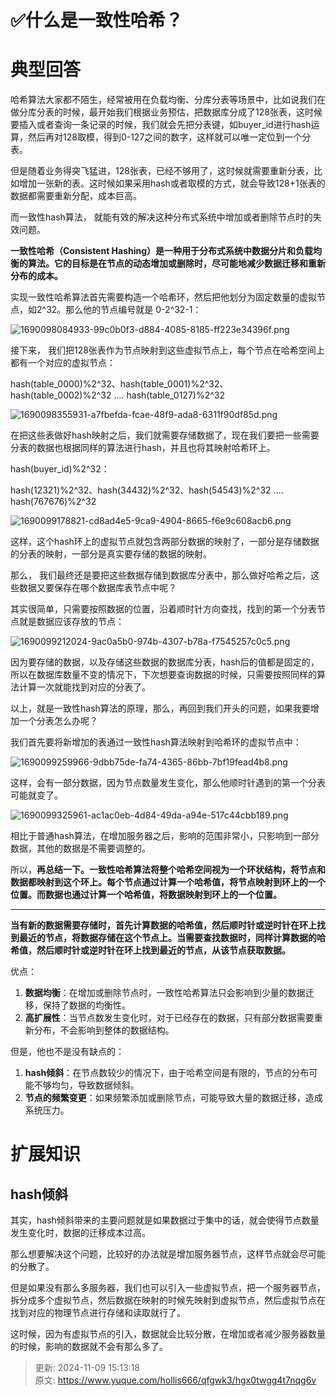 # ✅什么是一致性哈希？

# 典型回答
哈希算法大家都不陌生，经常被用在负载均衡、分库分表等场景中，比如说我们在做分库分表的时候，最开始我们根据业务预估，把数据库分成了128张表，这时候要插入或者查询一条记录的时候，我们就会先把分表键，如buyer_id进行hash运算，然后再对128取模，得到0-127之间的数字，这样就可以唯一定位到一个分表。



但是随着业务得突飞猛进，128张表，已经不够用了，这时候就需要重新分表，比如增加一张新的表。这时候如果采用hash或者取模的方式，就会导致128+1张表的数据都需要重新分配，成本巨高。



而一致性hash算法， 就能有效的解决这种分布式系统中增加或者删除节点时的失效问题。



**一致性哈希（Consistent Hashing）是一种用于分布式系统中数据分片和负载均衡的算法。它的目标是在节点的动态增加或删除时，尽可能地减少数据迁移和重新分布的成本。**



实现一致性哈希算法首先需要构造一个哈希环，然后把他划分为固定数量的虚拟节点，如2^32。那么他的节点编号就是 0-2^32-1：



![1690098084933-99c0b0f3-d884-4085-8185-ff223e34396f.png](./img/BsU3Sh1sAAHYRVPB/1690098084933-99c0b0f3-d884-4085-8185-ff223e34396f-545341.png)



接下来， 我们把128张表作为节点映射到这些虚拟节点上，每个节点在哈希空间上都有一个对应的虚拟节点：



hash(table_0000)%2^32、hash(table_0001)%2^32、hash(table_0002)%2^32 .... hash(table_0127)%2^32



![1690098355931-a7fbefda-fcae-48f9-ada8-6311f90df85d.png](./img/BsU3Sh1sAAHYRVPB/1690098355931-a7fbefda-fcae-48f9-ada8-6311f90df85d-430596.png)



在把这些表做好hash映射之后，我们就需要存储数据了，现在我们要把一些需要分表的数据也根据同样的算法进行hash，并且也将其映射哈希环上。



hash(buyer_id)%2^32：

hash(12321)%2^32、hash(34432)%2^32、hash(54543)%2^32 .... hash(767676)%2^32



![1690099178821-cd8ad4e5-9ca9-4904-8665-f6e9c608acb6.png](./img/BsU3Sh1sAAHYRVPB/1690099178821-cd8ad4e5-9ca9-4904-8665-f6e9c608acb6-924236.png)



这样，这个hash环上的虚拟节点就包含两部分数据的映射了，一部分是存储数据的分表的映射，一部分是真实要存储的数据的映射。



那么， 我们最终还是要把这些数据存储到数据库分表中，那么做好哈希之后，这些数据又要保存在哪个数据库表节点中呢？



其实很简单，只需要按照数据的位置，沿着顺时针方向查找，找到的第一个分表节点就是数据应该存放的节点：



![1690099212024-9ac0a5b0-974b-4307-b78a-f7545257c0c5.png](./img/BsU3Sh1sAAHYRVPB/1690099212024-9ac0a5b0-974b-4307-b78a-f7545257c0c5-930666.png)



因为要存储的数据，以及存储这些数据的数据库分表，hash后的值都是固定的，所以在数据库数量不变的情况下，下次想要查询数据的时候，只需要按照同样的算法计算一次就能找到对应的分表了。



以上，就是一致性hash算法的原理，那么，再回到我们开头的问题，如果我要增加一个分表怎么办呢？



我们首先要将新增加的表通过一致性hash算法映射到哈希环的虚拟节点中：



![1690099259966-9dbb75de-fa74-4365-86bb-7bf19fead4b8.png](./img/BsU3Sh1sAAHYRVPB/1690099259966-9dbb75de-fa74-4365-86bb-7bf19fead4b8-893511.png)



这样，会有一部分数据，因为节点数量发生变化，那么他顺时针遇到的第一个分表可能就变了。



![1690099325961-ac1ac0eb-4d84-49da-a94e-517c44cbb189.png](./img/BsU3Sh1sAAHYRVPB/1690099325961-ac1ac0eb-4d84-49da-a94e-517c44cbb189-817582.png)



相比于普通hash算法，在增加服务器之后，影响的范围非常小，只影响到一部分数据，其他的数据是不需要调整的。





所以，**再总结一下。一致性哈希算法将整个哈希空间视为一个环状结构，将节点和数据都映射到这个环上。每个节点通过计算一个哈希值，将节点映射到环上的一个位置。而数据也通过计算一个哈希值，将数据映射到环上的一个位置。**

****

**当有新的数据需要存储时，首先计算数据的哈希值，然后顺时针或逆时针在环上找到最近的节点，将数据存储在这个节点上。当需要查找数据时，同样计算数据的哈希值，然后顺时针或逆时针在环上找到最近的节点，从该节点获取数据。**



优点：



1. **数据均衡**：在增加或删除节点时，一致性哈希算法只会影响到少量的数据迁移，保持了数据的均衡性。
2. **高扩展性**：当节点数发生变化时，对于已经存在的数据，只有部分数据需要重新分布，不会影响到整体的数据结构。



但是，他也不是没有缺点的：



1. **hash倾斜**：在节点数较少的情况下，由于哈希空间是有限的，节点的分布可能不够均匀，导致数据倾斜。
2. **节点的频繁变更**：如果频繁添加或删除节点，可能导致大量的数据迁移，造成系统压力。



# 扩展知识
## hash倾斜


其实，hash倾斜带来的主要问题就是如果数据过于集中的话，就会使得节点数量发生变化时，数据的迁移成本过高。



那么想要解决这个问题，比较好的办法就是增加服务器节点，这样节点就会尽可能的分散了。



但是如果没有那么多服务器，我们也可以引入一些虚拟节点，把一个服务器节点，拆分成多个虚拟节点，然后数据在映射的时候先映射到虚拟节点，然后虚拟节点在找到对应的物理节点进行存储和读取就行了。



这时候，因为有虚拟节点的引入，数据就会比较分散，在增加或者减少服务器数量的时候，影响的数据就不会有那么多了。









> 更新: 2024-11-09 15:13:18  
> 原文: <https://www.yuque.com/hollis666/qfgwk3/hgx0twgg4t7nqg6v>